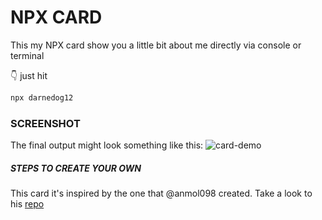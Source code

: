 # NPX CARD

This my NPX card show you a little bit about me directly via console or terminal

👇 just hit

```bash
npx darnedog12
```

### SCREENSHOT

The final output might look something like this:
![card-demo]()



##### STEPS TO CREATE YOUR OWN

This card it's inspired by the one that @anmol098 created. Take a look to his [repo](https://github.com/anmol098/npx_card)
